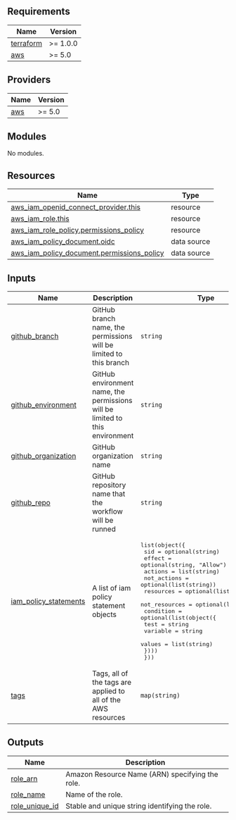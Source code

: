 ## Requirements

| Name | Version |
|------|---------|
| <a name="requirement_terraform"></a> [terraform](#requirement\_terraform) | >= 1.0.0 |
| <a name="requirement_aws"></a> [aws](#requirement\_aws) | >= 5.0 |

## Providers

| Name | Version |
|------|---------|
| <a name="provider_aws"></a> [aws](#provider\_aws) | >= 5.0 |

## Modules

No modules.

## Resources

| Name | Type |
|------|------|
| [aws_iam_openid_connect_provider.this](https://registry.terraform.io/providers/hashicorp/aws/latest/docs/resources/iam_openid_connect_provider) | resource |
| [aws_iam_role.this](https://registry.terraform.io/providers/hashicorp/aws/latest/docs/resources/iam_role) | resource |
| [aws_iam_role_policy.permissions_policy](https://registry.terraform.io/providers/hashicorp/aws/latest/docs/resources/iam_role_policy) | resource |
| [aws_iam_policy_document.oidc](https://registry.terraform.io/providers/hashicorp/aws/latest/docs/data-sources/iam_policy_document) | data source |
| [aws_iam_policy_document.permissions_policy](https://registry.terraform.io/providers/hashicorp/aws/latest/docs/data-sources/iam_policy_document) | data source |

## Inputs

| Name | Description | Type | Default | Required |
|------|-------------|------|---------|:--------:|
| <a name="input_github_branch"></a> [github\_branch](#input\_github\_branch) | GitHub branch name, the permissions will be limited to this branch | `string` | `"main"` | no |
| <a name="input_github_environment"></a> [github\_environment](#input\_github\_environment) | GitHub environment name, the permissions will be limited to this environment | `string` | n/a | yes |
| <a name="input_github_organization"></a> [github\_organization](#input\_github\_organization) | GitHub organization name | `string` | n/a | yes |
| <a name="input_github_repo"></a> [github\_repo](#input\_github\_repo) | GitHub repository name that the workflow will be runned | `string` | n/a | yes |
| <a name="input_iam_policy_statements"></a> [iam\_policy\_statements](#input\_iam\_policy\_statements) | A list of iam policy statement objects | <pre>list(object({<br/>    sid           = optional(string)<br/>    effect        = optional(string, "Allow")<br/>    actions       = list(string)<br/>    not_actions   = optional(list(string))<br/>    resources     = optional(list(string))<br/>    not_resources = optional(list(string))<br/>    condition = optional(list(object({<br/>      test     = string<br/>      variable = string<br/>      values   = list(string)<br/>    })))<br/>  }))</pre> | `[]` | no |
| <a name="input_tags"></a> [tags](#input\_tags) | Tags, all of the tags are applied to all of the AWS resources | `map(string)` | `{}` | no |

## Outputs

| Name | Description |
|------|-------------|
| <a name="output_role_arn"></a> [role\_arn](#output\_role\_arn) | Amazon Resource Name (ARN) specifying the role. |
| <a name="output_role_name"></a> [role\_name](#output\_role\_name) | Name of the role. |
| <a name="output_role_unique_id"></a> [role\_unique\_id](#output\_role\_unique\_id) | Stable and unique string identifying the role. |
